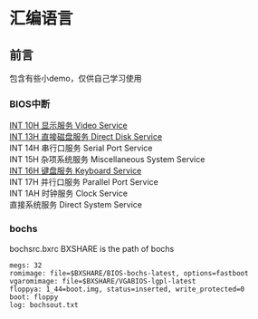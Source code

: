# 汇编语言
## 前言
包含有些小demo，仅供自己学习使用  
### BIOS中断
[INT 10H 显示服务 Video Service](https://github.com/li3zhi4/assembler/blob/master/bios/INT10H.md)  
[INT 13H 直接磁盘服务 Direct Disk Service](https://github.com/li3zhi4/assembler/blob/master/bios/INT13H.md)  
INT 14H 串行口服务 Serial Port Service  
INT 15H 杂项系统服务 Miscellaneous System Service  
[INT 16H 键盘服务 Keyboard Service](https://github.com/li3zhi4/assembler/blob/master/bios/INT16H.md)  
INT 17H 并行口服务 Parallel Port Service  
INT 1AH 时钟服务 Clock Service  
直接系统服务 Direct System Service 

### bochs
bochsrc.bxrc
BXSHARE is the path of bochs
```
megs: 32
romimage: file=$BXSHARE/BIOS-bochs-latest, options=fastboot
vgaromimage: file=$BXSHARE/VGABIOS-lgpl-latest
floppya: 1_44=boot.img, status=inserted, write_protected=0
boot: floppy
log: bochsout.txt
``` 
